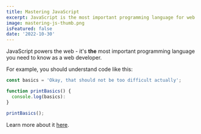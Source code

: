 ```yaml
---
title: Mastering JavaScript
excerpt: JavaScript is the most important programming language for web development. You probably don't know it well enough! 
image: mastering-js-thumb.png
isFeatured: false
date: '2022-10-30'
---
```


JavaScript powers the web - it's **the** most important programming language you need to know as a web developer.

For example, you should understand code like this:

```js
const basics = 'Okay, that should not be too difficult actually';

function printBasics() {
  console.log(basics):
}

printBasics();
```

Learn more about it [here](https://google.com).
